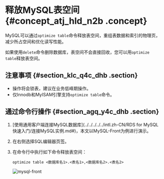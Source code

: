 # 释放MySQL表空间 {#concept_atj_hld_n2b .concept}

MySQL可以通过`optimize table`命令释放表空间，重组表数据和索引的物理页，减少所占空间和优化读写性能。

如果使用`delete`命令删除数据库，表空间不会直接回收，您可以用`optimize table`释放表空间。

## 注意事项 {#section_klc_q4c_dhb .section}

-   操作将会锁表，建议在业务低峰期操作。
-   仅Innodb和MyISAM引擎支持`optimize table`命令。

## 通过命令行操作 {#section_agq_y4c_dhb .section}

1.  [使用通用客户端连接MySQL数据库](../../../../../intl.zh-CN/RDS for MySQL 快速入门/连接MySQL实例.md#)，本文以MySQL-Front为例进行演示。
2.  在右侧选择SQL编辑器页签。
3.  在命令行中执行如下命令释放表空间：

    ```
    optimize table <数据库名1>.<表名1>,<数据库名2>.<表名2>
    ```

    ![mysql-front](http://static-aliyun-doc.oss-cn-hangzhou.aliyuncs.com/assets/img/8253/155296082240992_zh-CN.png)



